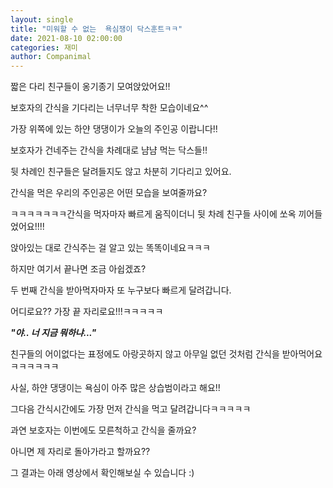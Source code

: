 ```yaml
---
layout: single
title: "미워할 수 없는  욕심쟁이 닥스훈트ㅋㅋ"
date: 2021-08-10 02:00:00
categories: 재미
author: Companimal
---
```


짧은 다리 친구들이 옹기종기 모여앉았어요!!

보호자의 간식을 기다리는 너무너무 착한 모습이네요^^

가장 위쪽에 있는 하얀 댕댕이가 오늘의 주인공 이랍니다!!

보호자가 건네주는 간식을 차례대로 냠냠 먹는 닥스들!!

뒷 차례인 친구들은 달려들지도 않고 차분히 기다리고 있어요.

간식을 먹은 우리의 주인공은 어떤 모습을 보여줄까요?

ㅋㅋㅋㅋㅋㅋㅋ간식을 먹자마자 빠르게 움직이더니 뒷 차례 친구들 사이에 쏘옥 끼어들었어요!!!!

앉아있는 대로 간식주는 걸 알고 있는 똑똑이네요ㅋㅋㅋ

하지만 여기서 끝나면 조금 아쉽겠죠?

두 번째 간식을 받아먹자마자 또 누구보다 빠르게 달려갑니다.

어디로요?? 가장 끝 자리로요!!!ㅋㅋㅋㅋㅋ

**_"야.. 너 지금 뭐하냐..."_**

친구들의 어이없다는 표정에도 아랑곳하지 않고 아무일 없던 것처럼 간식을 받아먹어요ㅋㅋㅋㅋㅋㅋ

사실, 하얀 댕댕이는 욕심이 아주 많은 상습범이라고 해요!!

그다음 간식시간에도 가장 먼저 간식을 먹고 달려갑니다ㅋㅋㅋㅋㅋ

과연 보호자는 이번에도 모른척하고 간식을 줄까요?

아니면 제 자리로 돌아가라고 할까요??

그 결과는 아래 영상에서 확인해보실 수 있습니다 :)
